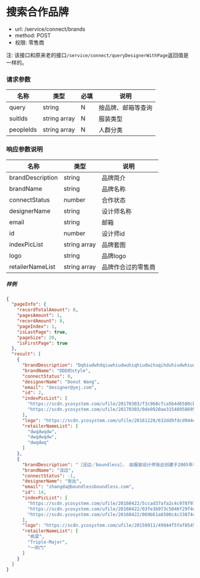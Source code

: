 搜索合作品牌
=======

- url: /service/connect/brands
- method: POST
- 权限: 零售商

注: 该接口和原来老的接口`/service/connect/queryDesignerWithPage`返回值是一样的。


### 请求参数
|    名称   |     类型     | 必填 |        说明        |
|-----------|--------------|------|--------------------|
| query     | string       | N    | 按品牌、邮箱等查询 |
| suitIds   | string array | N    | 服装类型           |
| peopleIds | string array | N    | 人群分类           |

### 响应参数说明

|       名称       |     类型     |        说明        |
|------------------|--------------|--------------------|
| brandDescription | string       | 品牌简介           |
| brandName        | string       | 品牌名称           |
| connectStatus    | number       | 合作状态           |
| designerName     | string       | 设计师名称         |
| email            | string       | 邮箱               |
| id               | number       | 设计师id           |
| indexPicList     | string array | 品牌套图           |
| logo             | string       | 品牌logo           |
| retailerNameList | string array | 品牌作合过的零售商 |


##### 样例

```json
{
  "pageInfo": {
    "recordTotalAmount": 8,
    "pagesAmount": 1,
    "recordAmount": 8,
    "pageIndex": 1,
    "isLastPage": true,
    "pageSize": 20,
    "isFirstPage": true
  },
  "result": [
    {
      "brandDescription": "Dqhiudwhdqiuwhiudwuhiqhiudwihuqihduhiudwhiudqwhuidwhiuhiuqhdiuwhiuqdwhiuqhiuhiudwqhiudhiwuhuiqdwhuihiudwhiuhudiqwhiuqhiudwuhiwdhiuqhiudwhiuihuqdwiuhuhidqwhiudiwhuihuqhiudwihudhwiuihudwqhiuhiudwhiuqhiudiwuhuiqdwuhidwhqiuuhidwquhiihudwqihudwqhuihiuqdhiudwhiquihuqdwihuiduhqwihudwqhiuuhiwdqhiuqdwhiuihud",
      "brandName": "DDD的style",
      "connectStatus": 0,
      "designerName": "Donut Wang",
      "email": "designer@yej.com",
      "id": 2,
      "indexPicList": [
        "https://scdn.ycosystem.com/ufile/20170303/f3c968cfca5b4d6580cba7d5d761d6c1",
        "https://scdn.ycosystem.com/ufile/20170303/0de9920ae315489586957b745840a547"
      ],
      "logo": "https://scdn.ycosystem.com/ufile/20161228/632dd9fdcd944df78c3a9d9b16b2b4b3",
      "retailerNameList": [
        "dwqdwqdw",
        "dwqdwqdw",
        "dwqdwq"
      ]
    },
    {
      "brandDescription": "［没边／boundless］， 由服装设计师张达创建于2005年初，意在通过对不同主题和设计方法的尝试，来探索服装与设计的可能性，以及穿着的乐趣。［没边／boundless］试图以提出问题的方式来挑战设计师和穿着者在日常生活中的惰性，并借此促使双方不断突破自己的界限，去尝试更多有趣而未知的事物。没边工作室设在上海，产品在北京，上海，成都等地的买手店均有售。",
      "brandName": "没边",
      "connectStatus": -1,
      "designerName": "张达",
      "email": "zhangda@boundlessboundless.com",
      "id": 14,
      "indexPicList": [
        "https://scdn.ycosystem.com/ufile/20160422/5ccad37afa2c4c978f9737330ea3a3b1",
        "https://scdn.ycosystem.com/ufile/20160422/03fe3b973c5046f29f4c0c2a1a22fd1d",
        "https://scdn.ycosystem.com/ufile/20160422/069b61a6500c4c33874cf504bd75e8b5"
      ],
      "logo": "https://scdn.ycosystem.com/ufile/20150911/49944f5faf854508bc9d5d3d7d010f75",
      "retailerNameList": [
        "栋梁",
        "Triple-Major",
        "一尚门"
      ]
    }
  ]
}
```